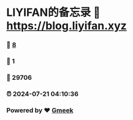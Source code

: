 # LIYIFAN的备忘录 :link: https://blog.liyifan.xyz 
### :page_facing_up: [8](https://blog.liyifan.xyz/tag.html) 
### :speech_balloon: 1 
### :hibiscus: 29706 
### :alarm_clock: 2024-07-21 04:10:36 
### Powered by :heart: [Gmeek](https://github.com/Meekdai/Gmeek)
